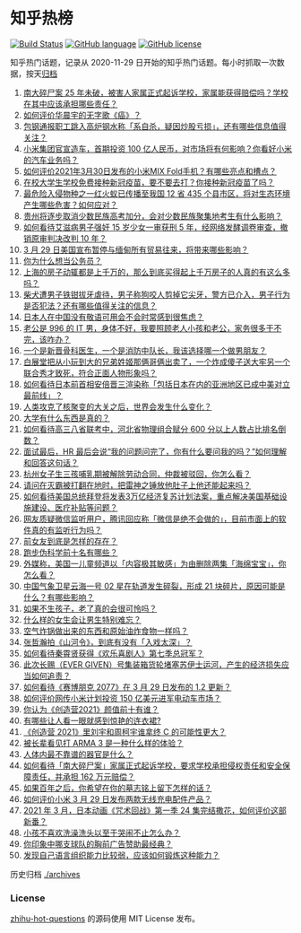 # 知乎热榜
[![Build Status](https://github.com/ToWeLong/zhihu-hot-questions/workflows/CI/badge.svg)](https://github.com/ToWeLong/zhihu-hot-questions/actions)
[![GitHub language](https://img.shields.io/badge/language-golang-orange.svg)](https://golang.org/)
[![GitHub license](https://img.shields.io/github/license/ToWeLong/zhihu-hot-questions)](https://github.com/ToWeLong/zhihu-hot-questions/blob/main/LICENSE)

知乎热门话题，记录从 2020-11-29 日开始的知乎热门话题。每小时抓取一次数据，按天[归档](./archives)

<!-- BEGIN -->

1. [南大碎尸案 25 年未破，被害人家属正式起诉学校，家属能获得赔偿吗？学校在其中应该承担哪些责任？](https://www.zhihu.com/question/451940236)
1. [如何评价华晨宇的无字歌《癌》？](https://www.zhihu.com/question/29680247)
1. [包钢通报职工跳入高炉钢水称「系自杀，疑因炒股亏损」，还有哪些信息值得关注？](https://www.zhihu.com/question/451976204)
1. [小米集团官宣造车，首期投资 100 亿人民币，对市场将有何影响？你看好小米的汽车业务吗？](https://www.zhihu.com/question/452056573)
1. [如何评价2021年3月30日发布的小米MIX Fold手机？有哪些亮点和槽点？](https://www.zhihu.com/question/451834265)
1. [在校大学生学校免费接种新冠疫苗，要不要去打？你接种新冠疫苗了吗？](https://www.zhihu.com/question/447174102)
1. [最危险入侵物种之一红火蚁已传播至我国 12 省 435 个县市区，将对生态环境产生哪些危害？如何应对？](https://www.zhihu.com/question/451972493)
1. [贵州将逐步取消少数民族高考加分，会对少数民族聚集地考生有什么影响？](https://www.zhihu.com/question/452011028)
1. [如何看待艾滋病男子强奸 15 岁少女一审获刑 5 年，经网络发酵调卷审查，撤销原审判决改判 10 年？](https://www.zhihu.com/question/451895284)
1. [3 月 29 日美国宣布暂停与缅甸所有贸易往来，将带来哪些影响？](https://www.zhihu.com/question/451934393)
1. [你为什么想当公务员？](https://www.zhihu.com/question/300645894)
1. [上海的房子动辄都是上千万的，那么到底买得起上千万房子的人真的有这么多吗？](https://www.zhihu.com/question/441231437)
1. [柴犬遭男子铁钳拔牙虐待，男子称狗咬人剪掉它尖牙，警方已介入，男子行为是否犯法？还有哪些值得关注的信息？](https://www.zhihu.com/question/451825502)
1. [日本人在中国没有敬语可用会不会时常感到很焦虑？](https://www.zhihu.com/question/451533588)
1. [老公是 996 的 IT 男，身体不好，我要照顾老人小孩和老公，家务很多干不完，该咋办？](https://www.zhihu.com/question/451570365)
1. [一个是新晋骨科医生，一个是消防中队长，我该选择哪一个做男朋友？](https://www.zhihu.com/question/451952869)
1. [白展堂把从小玩到大的兄弟姓姬那俩哥俩出卖了，一个炸成傻子送大牢另一个联合秀才致死，符合正面人物形象吗？](https://www.zhihu.com/question/49158428)
1. [如何看待日本前首相安倍晋三渲染称「包括日本在内的亚洲地区已成中美对立最前线」？](https://www.zhihu.com/question/451818485)
1. [人类攻克了核聚变的大关之后，世界会发生什么变化？](https://www.zhihu.com/question/450192407)
1. [大学有什么东西是真的？](https://www.zhihu.com/question/430807321)
1. [如何看待高三八省联考中，河北省物理组合赋分 600 分以上人数占比排名倒数？](https://www.zhihu.com/question/451040344)
1. [面试最后，HR 最后会说“我的问题问完了，你有什么要问我的吗？”如何理解和回答这句话？](https://www.zhihu.com/question/29904997)
1. [杭州女子生三孩哺乳期被解除劳动合同，仲裁被驳回，你怎么看？](https://www.zhihu.com/question/451962098)
1. [请问在灭霸被打翻在地时，把雷神之锤放他肚子上他还能起来吗？](https://www.zhihu.com/question/451094415)
1. [如何看待美国总统拜登将发表3万亿经济复苏计划法案，重点解决美国基础设施建设、医疗补贴等问题？](https://www.zhihu.com/question/451818810)
1. [网友质疑微信监听用户，腾讯回应称「微信是绝不会做的」，目前市面上的软件真的有监听行为吗？](https://www.zhihu.com/question/451864673)
1. [前女友到底是怎样的存在？](https://www.zhihu.com/question/319637812)
1. [跑步伪科学前十名有哪些？](https://www.zhihu.com/question/436833457)
1. [外媒称，美国一儿童频道以「内容极其敏感」为由删除两集「海绵宝宝」，你怎么看？](https://www.zhihu.com/question/451976864)
1. [中国气象卫星云海一号 02 星在轨道发生碎裂，形成 21 块碎片，原因可能是什么？有哪些影响？](https://www.zhihu.com/question/450861777)
1. [如果不生孩子，老了真的会很可怜吗？](https://www.zhihu.com/question/444313202)
1. [什么样的女生会让男生特别难忘？](https://www.zhihu.com/question/445195620)
1. [空气炸锅做出来的东西和原始油炸食物一样吗？](https://www.zhihu.com/question/329986513)
1. [张哲瀚拍《山河令》，到底有没有「入戏太深」？](https://www.zhihu.com/question/448455622)
1. [如何看待秦霄贤获得《欢乐喜剧人》第七季总冠军？](https://www.zhihu.com/question/451765135)
1. [此次长赐（EVER GIVEN）号集装箱货轮堵塞苏伊士运河，产生的经济损失应当如何追责？](https://www.zhihu.com/question/451025248)
1. [如何看待《赛博朋克 2077》在 3 月 29 日发布的 1.2 更新？](https://www.zhihu.com/question/451986614)
1. [如何评价网传小米计划投资 150 亿美元进军电动车市场？](https://www.zhihu.com/question/452048929)
1. [你认为《创造营2021》颜值前十有谁？](https://www.zhihu.com/question/446135927)
1. [有哪些让人看一眼就感到惊艳的连衣裙?](https://www.zhihu.com/question/383661922)
1. [《创造营 2021》里刘宇和周柯宇谁拿终 C 的可能性更大？](https://www.zhihu.com/question/451720668)
1. [被长辈看见打 ARMA 3 是一种什么样的体验？](https://www.zhihu.com/question/264872112)
1. [人体内最不靠谱的器官是什么？](https://www.zhihu.com/question/444561263)
1. [如何看待「南大碎尸案」家属正式起诉学校，要求学校承担侵权责任和安全保障责任，并承担 162 万元赔偿？](https://www.zhihu.com/question/451948370)
1. [如果百年之后，你希望在你的墓志铭上留下怎样的话？](https://www.zhihu.com/question/452062554)
1. [如何评价小米 3 月 29 日发布两款无线充电配件产品？](https://www.zhihu.com/question/451909398)
1. [2021 年 3 月，日本动画《咒术回战》第一季 24 集完结撒花，如何评价这部新番？](https://www.zhihu.com/question/451501679)
1. [小孩不喜欢洗澡洗头以至于哭闹不止怎么办？](https://www.zhihu.com/question/20510452)
1. [你印象中哪支球队的胸前广告赞助最经典？](https://www.zhihu.com/question/451035525)
1. [发现自己语言组织能力比较弱，应该如何锻炼这种能力？](https://www.zhihu.com/question/27829379)

<!-- END -->

历史归档 [./archives](./archives)


### License
[zhihu-hot-questions](https://github.com/towelong/zhihu-hot-questions) 的源码使用 MIT License 发布。